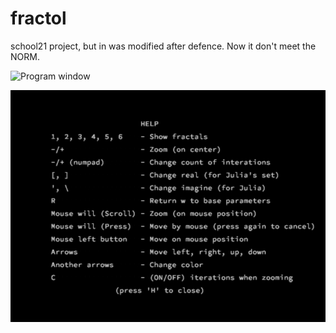# fractol
school21 project, but in was modified after defence. Now it don't meet the NORM.

![Program window](https://github.com/mdenyse-en/screenshots/blob/main/Fractol_main_window.png)

![Hints: what you can use to manipulate the program](https://github.com/mdenyse-en/screenshots/blob/master/Fracto_hints.png)
